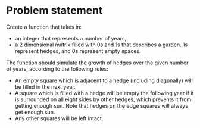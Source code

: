# Problem statement
Create a function that takes in:
* an integer that represents a number of years,
* a 2 dimensional matrix filled with 0s and 1s that describes a garden. 1s represent hedges, and 0s represent empty spaces.  


The function should simulate the growth of hedges over the given number of years, according to the following rules:
* An empty square which is adjacent to a hedge (including diagonally) will be filled in the next year.
* A square which is filled with a hedge will be empty the following year if it is surrounded on all eight sides by other hedges, which prevents it from getting enough sun. Note that hedges on the edge squares will always get enough sun.
* Any other squares will be left intact.


